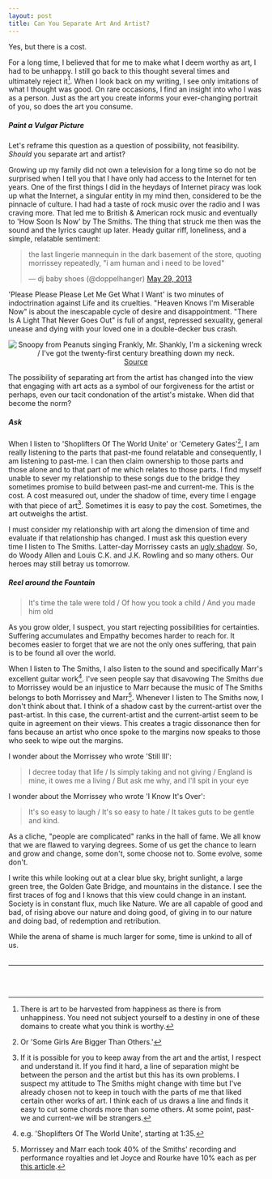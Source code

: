 ```yaml
---
layout: post
title: Can You Separate Art And Artist?
---
```


Yes, but there is a cost. 

For a long time, I believed that for me to make what I deem worthy as art, I had to be unhappy. I still go back to this thought several times and ultimately reject it[^1]. When I look back on my writing, I see only imitations of what I thought was good. On rare occasions, I find an insight into who I was as a person. Just as the art you create informs your ever-changing portrait of you, so does the art you consume. 


##### Paint a Vulgar Picture


Let's reframe this question as a question of possibility, not feasibility. _Should_ you separate art and artist? 

Growing up my family did not own a television for a long time so do not be surprised when I tell you that I have only had access to the Internet for ten years. One of the first things I did in the heydays of Internet piracy was look up what the Internet, a singular entity in my mind then, considered to be the pinnacle of culture. I had had a taste of rock music over the radio and I was craving more. That led me to British & American rock music and eventually to 'How Soon Is Now' by The Smiths. The thing that struck me then was the sound and the lyrics caught up later. Heady guitar riff, loneliness, and a simple, relatable sentiment: 

<blockquote class="twitter-tweet"><p lang="en" dir="ltr">the last lingerie mannequin in the dark basement of the store, quoting morrissey repeatedly, &quot;i am human and i need to be loved&quot;</p>&mdash; dj baby shoes (@doppelhanger) <a href="https://twitter.com/doppelhanger/status/339719271439532033?ref_src=twsrc%5Etfw">May 29, 2013</a></blockquote> <script async src="https://platform.twitter.com/widgets.js" charset="utf-8"></script> 

'Please Please Please Let Me Get What I Want' is two minutes of indoctrination against Life and its cruelties. "Heaven Knows I'm Miserable Now" is about the inescapable cycle of desire and disappointment. "There Is A Light That Never Goes Out" is full of angst, repressed sexuality, general unease and dying with your loved one in a double-decker bus crash. 

<div style="text-align:center"><img src="https://user-images.githubusercontent.com/7941357/132141893-d644e08e-9125-4fc9-ab65-1db8052c63a9.png" alt="Snoopy from Peanuts singing Frankly, Mr. Shankly, I'm a sickening wreck / I've got the twenty-first century breathing down my neck."><a target='_blank' href='https://thischarmingcharlie.tumblr.com/post/58732870387'>Source</a></div>

The possibility of separating art from the artist has changed into the view that engaging with art acts as a symbol of our forgiveness for the artist or perhaps, even our tacit condonation of the artist's mistake. When did that become the norm? 


##### Ask


When I listen to 'Shoplifters Of The World Unite' or 'Cemetery Gates'[^2], I am really listening to the parts that past-me found relatable and consequently, I am listening to past-me. I can then claim ownership to those parts and those alone and to that part of me which relates to those parts. I find myself unable to sever my relationship to these songs due to the bridge they sometimes promise to build between past-me and current-me. This is the cost. A cost measured out, under the shadow of time, every time I engage with that piece of art[^3]. Sometimes it is easy to pay the cost. Sometimes, the art outweighs the artist. 

I must consider my relationship with art along the dimension of time and evaluate if that relationship has changed. I must ask this question every time I listen to The Smiths. Latter-day Morrissey casts an [ugly shadow](https://www.theguardian.com/music/2019/may/30/bigmouth-strikes-again-morrissey-songs-loneliness-shyness-misfits-far-right-party-tonight-show-jimmy-fallon). So, do Woody Allen and Louis C.K. and J.K. Rowling and so many others. Our heroes may still betray us tomorrow. 


##### Reel around the Fountain


> It's time the tale were told / Of how you took a child / And you made him old

As you grow older, I suspect, you start rejecting possibilities for certainties. Suffering accumulates and Empathy becomes harder to reach for. It becomes easier to forget that we are not the only ones suffering, that pain is to be found all over the world. 

When I listen to The Smiths, I also listen to the sound and specifically Marr's excellent guitar work[^4]. I've seen people say that disavowing The Smiths due to Morrissey would be an injustice to Marr because the music of The Smiths belongs to both Morrissey and Marr[^5]. Whenever I listen to The Smiths now, I don't think about that. I think of a shadow cast by the current-artist over the past-artist. In this case, the current-artist and the current-artist seem to be quite in agreement on their views. This creates a tragic dissonance then for fans because an artist who once spoke to the margins now speaks to those who seek to wipe out the margins. 

I wonder about the Morrissey who wrote 'Still Ill': 

> I decree today that life / Is simply taking and not giving / England is mine, it owes me a living / But ask me why, and I'll spit in your eye

I wonder about the Morrissey who wrote 'I Know It's Over': 

> It's so easy to laugh / It's so easy to hate / It takes guts to be gentle and kind.

As a cliche, "people are complicated" ranks in the hall of fame. We all know that we are flawed to varying degrees. Some of us get the chance to learn and grow and change, some don't, some choose not to. Some evolve, some don't. 

I write this while looking out at a clear blue sky, bright sunlight, a large green tree, the Golden Gate Bridge, and mountains in the distance. I see the first traces of fog and I knows that this view could change in an instant. Society is in constant flux, much like Nature. We are all capable of good and bad, of rising above our nature and doing good, of giving in to our nature and doing bad, of redemption and retribution. 

While the arena of shame is much larger for some, time is unkind to all of us. 
<br/><br/>

---

<br/><br/>

[^1]: There is art to be harvested from happiness as there is from unhappiness. You need not subject yourself to a destiny in one of these domains to create what you think is worthy. 

[^2]: Or 'Some Girls Are Bigger Than Others.'

[^3]: If it is possible for you to keep away from the art and the artist, I respect and understand it. If you find it hard, a line of separation might be between the person and the artist but this has its own problems. I suspect my attitude to The Smiths might change with time but I've already chosen not to keep in touch with the parts of me that liked certain other works of art. I think each of us draws a line and finds it easy to cut some chords more than some others. At some point, past-we and current-we will be strangers. 

[^4]: e.g. 'Shoplifters Of The World Unite', starting at 1:35. 

[^5]: Morrissey and Marr each took 40% of the Smiths' recording and performance royalties and let Joyce and Rourke have 10% each as per [this article](https://www.morrissey-solo.com/news/news1296.htm). 
